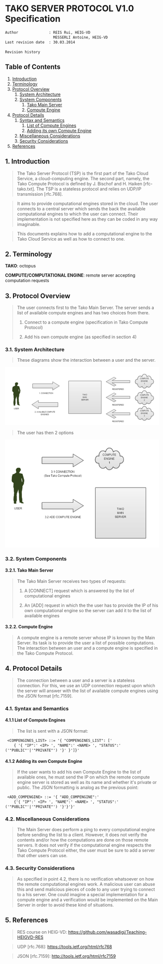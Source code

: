 # TAKO SERVER PROTOCOL V1.0 Specification



	Author              : REIS Rui, HEIG-VD
					  	  MESSERLI Antoine, HEIG-VD
	Last revision date  : 30.03.2014

	Revision history


## Table of Contents

1. [Introduction](#Introduction)
2. [Terminology](#Terminology)
3. [Protocol Overview](#ProtocolOverview)
	1. [System Architecture](#SystemArchitecture)
	2. [System Components](#SystemComponents)
		1. [Tako Main Server](#TakoMainServer)
		2. [Compute Engine](#ComputeEngine)
4. [Protocol Details](#ProtocolDetails)
	1. [Syntax and Semantics](#Syntax)
		1. [List of Compute Engines](#ListCompEngines)
		2. [Adding its own Compute Engine](#AddCompEngine)
	2. [Miscellaneous Considerations](#Misc)
	3. [Security Considerations](#Security)
5. [References](#References)

## 1. <a name="Introduction"></a>Introduction

>The Tako Server Protocol (TSP) is the first part of the Tako Cloud Service, a cloud-computing engine. The second part, namely, the Tako Compute Protocol is defined by J. Bischof and H. Haiken [rfc-tako.txt]. The TSP is a stateless protocol and relies on UDP/IP transmission [rfc.768].

>It aims to provide computational engines stored in the cloud. The user connects to a central server which sends the back the available computational engines to which the user can connect. Their implementation is not specified here as they can be coded in any way imaginable.

>This documents explains how to add a computational engine to the Tako Cloud Service as well as how to connect to one.

## 2. <a name="Terminology"></a>Terminology

**TAKO**: octopus

**COMPUTE/COMPUTATIONAL ENGINE**: remote server accepting computation requests


## 3. <a name="ProtocolOverview"></a>Protocol Overview

>The user connects first to the Tako Main Server. The server sends a list of available compute engines and has two choices from there.
>
>1. Connect to a compute engine (specification in Tako Compute Protocol)
>
>2. Add his own compute engine (as specified in section 4)


### 3.1. <a name="SystemArchitecture"></a>System Architecture

>These diagrams show the interaction between a user and the server.

<center><img width=700 src="images/TakoConnection.png"></center>

>The user has then 2 options

<center><img width=520 src="images/TakoConnection2.png"></center>

### 3.2. <a name="SystemComponents"></a>System Components


#### 3.2.1. <a name="TakoMainServer"></a>Tako Main Server

>The Tako Main Server receives two types of requests:
>
>1. A [CONNECT] request which is answered by the list of computational engines
>
>2. An [ADD] request in which the the user has to provide the IP of his own computational engine so the server can add it to the list of available engines 

#### 3.2.2. <a name="ComputeEngine"></a>Compute Engine

>A compute engine is a remote server whose IP is known by the Main Server. Its task is to provide the user a list of possible computations. The interaction between an user and a compute engine is specified in the Tako Compute Protocol.


## 4. <a name="ProtocolDetails"></a>Protocol Details

>The connection between a user and a server is a stateless connection. For this, we use an UDP connection request upon which the server will answer with the list of available compute engines using the JSON format [rfc.7159]. 

### 4.1. <a name="Syntax"></a>Syntax and Semantics

#### 4.1.1 <a name="ListCompEngines"></a>List of Compute Engines

>The list is sent with a JSON format:

 	 <COMPENGINES_LIST> ::= '{ "COMPENGINES_LIST": ['
        { '{ "IP":' <IP> ', "NAME":' <NAME> ', "STATUS":' ('"PUBLIC"'|'"PRIVATE"') '}' }']}'

#### 4.1.2 <a name="AddCompEngine"></a>Adding its own Compute Engine

>If the user wants to add his own Compute Engine to the list of available ones, he must send the IP on which the remote compute engine server is stored as well as its name and whether it's private or public. The JSON formatting is analog as the previous point:
	 	
	 <ADD_COMPENGINE> ::= '{ "ADD_COMPENGINE":'
        {'{ "IP":' <IP> ', "NAME":' <NAME> ', "STATUS":' ('"PUBLIC"'|'"PRIVATE"') '}'}'}'

### 4.2. <a name="Misc"></a>Miscellaneous Considerations

>The Main Server does perform a ping to every computational engine before sending the list to a client. However, it does not verify the contents and/or how the computations are done on those remote servers. It does not verify if the computational engine respects the Tako Compute Protocol either, the user must be sure to add a server that other users can use.


### 4.3. <a name="Security"></a>Security Considerations

>As specified in point 4.2, there is no verification whatsoever on how the remote computational engines work. A malicious user can abuse this and send malicious pieces of code to any user trying to connect to a his server. One could imagine a special implementation for a compute engine and a verification would be implemented on the Main Server in order to avoid these kind of situations.

## 5. <a name="References"></a>References

>RES course on HEIG-VD:
>https://github.com/wasadigi/Teaching-HEIGVD-RES


>UDP [rfc.768]:
>https://tools.ietf.org/html/rfc768

>JSON [rfc.7159]:
>http://tools.ietf.org/html/rfc7159

